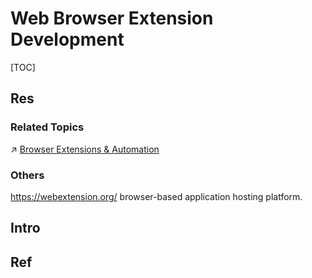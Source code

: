 # Web Browser Extension Development

[TOC]



## Res
### Related Topics
↗ [Browser Extensions & Automation](../../../../🔑%20CS%20Core/🧰%20Generic%20Software%20Tools%20&%20Projects/🔍%20Web%20Browsers%20&%20Searching/Browser%20Extensions%20&%20Automation.md)


### Others
https://webextension.org/
browser-based application hosting platform. 



## Intro



## Ref
